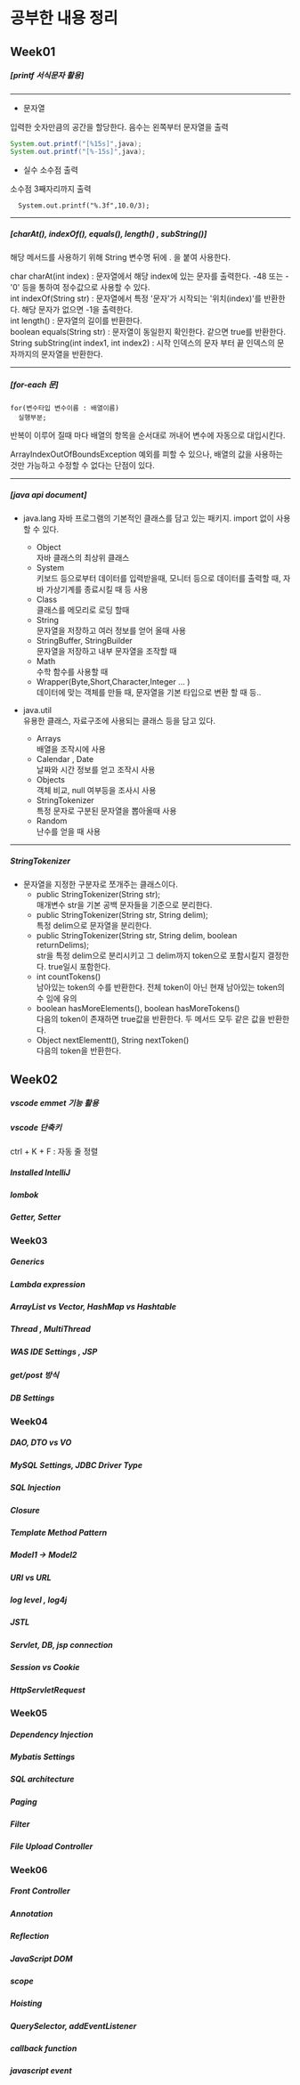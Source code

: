 # 공부한 내용 정리

## Week01

##### [printf 서식문자 활용]

---------------
+ 문자열

입력한 숫자만큼의 공간을 할당한다. 음수는 왼쪽부터 문자열을 출력  
```java
System.out.printf("[%15s]",java);
System.out.printf("[%-15s]",java);
```


+ 실수 소수점 출력

소수점 3째자리까지 출력  
```
  System.out.printf("%.3f",10.0/3);
```
---------------------

##### [charAt(), indexOf(), equals(), length() , subString()]

해당 메서드를 사용하기 위해 String 변수명 뒤에 . 을 붙여 사용한다.

char  charAt(int index) : 문자열에서 해당 index에 있는 문자를 출력한다. -48 또는 -'0' 등을 통하여 정수값으로 사용할 수 있다.  
int  indexOf(String str) : 문자열에서 특정 '문자'가 시작되는 '위치(index)'를 반환한다. 해당 문자가 없으면 -1을 출력한다.  
int  length() : 문자열의 길이를 반환한다.    
boolean  equals(String str) : 문자열이 동일한지 확인한다. 같으면 true를 반환한다.   
String  subString(int index1, int index2) : 시작 인덱스의 문자 부터 끝 인덱스의 문자까지의 문자열을 반환한다.  

------------------------

##### [for-each 문]
```
for(변수타입 변수이름 : 배열이름)
  실행부분;
```

반복이 이루어 질때 마다 배열의 항목을 순서대로 꺼내어 변수에 자동으로 대입시킨다.

ArrayIndexOutOfBoundsException 예외를 피할 수 있으나, 배열의 값을 사용하는 것만 가능하고 수정할 수 없다는 단점이 있다.


_____________

##### [java api document]

+ java.lang
자바 프로그램의 기본적인 클래스를 담고 있는 패키지. import 없이 사용할 수 있다.
  + Object  
자바 클래스의 최상위 클래스
  + System   
키보드 등으로부터 데이터를 입력받을때, 모니터 등으로 데이터를 출력할 때, 자바 가상기계를 종료시킬 때 등 사용
  + Class    
클래스를 메모리로 로딩 할때
  + String  
문자열을 저장하고 여러 정보를 얻어 올때 사용   
  + StringBuffer, StringBuilder   
문자열을 저장하고 내부 문자열을 조작할 때
  + Math   
수학 함수를 사용할 때
  + Wrapper(Byte,Short,Character,Integer ... )    
데이터에 맞는 객체를 만들 때, 문자열을 기본 타입으로 변환 할 때 등..

+ java.util   
유용한 클래스, 자료구조에 사용되는 클래스 등을 담고 있다.
  + Arrays   
배열을 조작시에 사용
  + Calendar , Date   
날짜와 시간 정보를 얻고 조작시 사용
  + Objects   
객체 비교, null 여부등을 조사시 사용
  + StringTokenizer   
특정 문자로 구분된 문자열을 뽑아올때 사용
  + Random   
난수를 얻을 때 사용

------------------------------

##### StringTokenizer

+ 문자열을 지정한 구분자로 쪼개주는 클래스이다.   
  + public StringTokenizer(String str);   
  매개변수 str을 기본 공백 문자들을 기준으로 분리한다.
  + public StringTokenizer(String str, String delim);   
  특정 delim으로 문자열을 분리한다.
  + public StringTokenizer(String str, String delim, boolean returnDelims);   
  str을 특정 delim으로 분리시키고 그 delim까지 token으로 포함시킬지 결정한다. true일시 포함한다.
  + int countTokens()   
  남아있는 token의 수를 반환한다. 전체 token이 아닌 현재 남아있는 token의 수 임에 유의
  + boolean hasMoreElements(), boolean hasMoreTokens()   
  다음의 token이 존재하면 true값을 반환한다. 두 메서드 모두 같은 값을 반환한다. 
  + Object nextElementt(), String nextToken()   
  다음의 token을 반환한다.

## Week02

##### vscode emmet 기능 활용

##### vscode 단축키
ctrl + K + F : 자동 줄 정렬

##### Installed IntelliJ 

##### lombok

##### Getter, Setter

### Week03

##### Generics

##### Lambda expression

##### ArrayList vs Vector, HashMap vs Hashtable

##### Thread , MultiThread

##### WAS IDE Settings , JSP

##### get/post 방식

##### DB Settings

### Week04

##### DAO, DTO vs VO

##### MySQL Settings, JDBC Driver Type

##### SQL Injection

##### Closure

##### Template Method Pattern

##### Model1 -> Model2

##### URI vs URL

##### log level , log4j

##### JSTL

##### Servlet, DB, jsp connection

##### Session vs Cookie

##### HttpServletRequest

### Week05

##### Dependency Injection

##### Mybatis Settings

##### SQL architecture

##### Paging

##### Filter

##### File Upload Controller

### Week06

##### Front Controller

##### Annotation

##### Reflection

##### JavaScript DOM

##### scope

##### Hoisting

##### QuerySelector, addEventListener

##### callback function

##### javascript event
